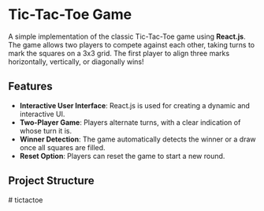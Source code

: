 # Tic-Tac-Toe Game

A simple implementation of the classic Tic-Tac-Toe game using **React.js**. The game allows two players to compete against each other, taking turns to mark the squares on a 3x3 grid. The first player to align three marks horizontally, vertically, or diagonally wins!

## Features
- **Interactive User Interface**: React.js is used for creating a dynamic and interactive UI.
- **Two-Player Game**: Players alternate turns, with a clear indication of whose turn it is.
- **Winner Detection**: The game automatically detects the winner or a draw once all squares are filled.
- **Reset Option**: Players can reset the game to start a new round.

## Project Structure
#   t i c t a c t o e  
 